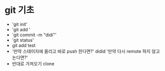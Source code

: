 # git 기초

- 'git init'
- 'git add <filename>'
- 'git commit -m "didi"'
- 'git status'
-  git add test
- '만약 스테이지에 올리고 바로 push 한다면?'
didid
'만약 다시 remote 하지 않고 논다면?'
 - 반대로 가져오기 clone
